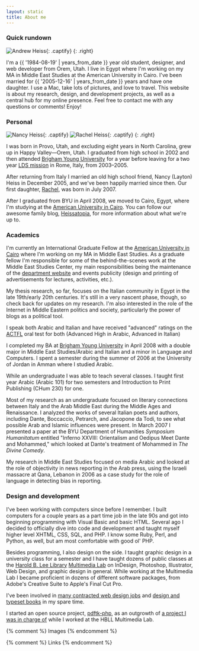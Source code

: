 ```yaml
---
layout: static
title: About me
---
```


### Quick rundown ###

![Andrew Heiss][andrew]{: .captify}
{: .right}

I'm a {{ '1984-08-19' | years_from_date }} year old student, designer, and web developer from Orem, Utah. I live in Egypt where I'm working on my MA in Middle East Studies at the American University in Cairo. I've been married for {{ '2005-12-16' | years_from_date }} years and have one daughter. I use a Mac, take lots of pictures, and love to travel. This website is about my research, design, and development projects, as well as a central hub for my online presence. Feel free to contact me with any questions or comments! Enjoy!

### Personal ###

![Nancy Heiss][nancy]{: .captify}
![Rachel Heiss][rachel]{: .captify}
{: .right}

I was born in Provo, Utah, and excluding eight years in North Carolina, grew up in Happy Valley—Orem, Utah. I graduated from high school in 2002 and then attended [Brigham Young University][byu] for a year before leaving for a two year [LDS mission][mission] in Rome, Italy, from 2003–2005.

After returning from Italy I married an old high school friend, Nancy (Layton) Heiss in December 2005, and we've been happily married since then. Our first daughter, [Rachel][rachel-born], was born in July 2007.

After I graduated from BYU in April 2008, we moved to Cairo, Egypt, where I'm studying at the [American University in Cairo][auc]. You can follow our awesome family blog, [Heissatopia][heissatopia], for more information about what we're up to.

### Academics ###

I'm currently an International Graduate Fellow at the [American University in Cairo][auc] where I'm working on my MA in Middle East Studies. As a graduate fellow I'm responsible for some of the behind-the-scenes work at the Middle East Studies Center, my main responsibilities being the maintenance of the [department website][mesc] and events publicity (design and printing of advertisements for lectures, activities, etc.).

My thesis research, so far, focuses on the Italian community in Egypt in the late 19th/early 20th centuries. It's still in a very nascent phase, though, so check back for updates on my research. I'm also interested in the role of the Internet in Middle Eastern politics and society, particularly the power of blogs as a political tool.

I speak both Arabic and Italian and have received "advanced" ratings on the [ACTFL][actfl] oral test for both (Advanced High in Arabic, Advanced in Italian)

I completed my BA at [Brigham Young University][byu] in April 2008 with a double major in Middle East Studies/Arabic and Italian and a minor in Language and Computers. I spent a semester during the summer of 2006 at the University of Jordan in Amman where I studied Arabic.

While an undergraduate I was able to teach several classes. I taught first year Arabic (Arabic 101) for two semesters and Introduction to Print Publishing (CHum 230) for one.

Most of my research as an undergraduate focused on literary connections between Italy and the Arab Middle East during the Middle Ages and Renaissance. I analyzed the works of several Italian poets and authors, including Dante, Boccaccio, Petrarch, and Jacopone da Todi, to see what possible Arab and Islamic influences were present. In March 2007 I presented a paper at the BYU Department of Humanities *Symposium Humanitatum* entitled "Inferno XXVIII: Orientalism and Oedipus Meet Dante and Mohammed," which looked at Dante's treatment of Mohammed in *The Divine Comedy*.

My research in Middle East Studies focused on media Arabic and looked at the role of objectivity in news reporting in the Arab press, using the Israeli massacre at Qana, Lebanon in 2006 as a case study for the role of language in detecting bias in reporting.

### Design and development ###

I've been working with computers since before I remember. I built computers for a couple years as a part time job in the late 90s and got into beginning programming with Visual Basic and basic HTML. Several ago I decided to officially dive into code and development and taught myself higher level XHTML, CSS, SQL, and PHP. I know some Ruby, Perl, and Python, as well, but am most comfortable with good ol' PHP.

Besides programming, I also design on the side. I taught graphic design in a university class for a semester and I have taught dozens of public classes at the [Harold B. Lee Library][hbll] [Multimedia Lab][mmlab] on InDesign, Photoshop, Illustrator, Web Design, and graphic design in general. While working at the Multimedia Lab I became proficient in dozens of different software packages, from Adobe's Creative Suite to Apple's Final Cut Pro.

I've been involved in [many contracted web design jobs](/portfolio/) and [design and typeset books](/portfolio/) in my spare time.

I started an open source project, [pdftk-php][pdftk-php], as an outgrowth of [a project I was in charge of][mmlab] while I worked at the HBLL Multimedia Lab.

{% comment %} 
Images 
{% endcomment %}

[andrew]: http://www.andrewheiss.com/wp/wp-content/uploads/andrew-heiss.jpg "Andrew Heiss"
[nancy]: http://www.andrewheiss.com/wp/wp-content/uploads/nancy.jpg "Nancy Heiss"
[rachel]: http://www.andrewheiss.com/wp/wp-content/uploads/rachel.jpg "Rachel Heiss"

{% comment %} 
Links 
{% endcomment %}

[byu]: http://www.byu.edu "Brigham Young University"
[mission]: http://newsroom.lds.org/ldsnewsroom/eng/background-information/missionary-program "Missionary Program - LDS Newsroom"
[rachel-born]: http://www.heissatopia.com/search/label/Rachel "Heissatopia: Rachel"
[auc]: http://www.aucegypt.edu/Pages/default.aspx "The American University in Cairo"
[heissatopia]: http://www.heissatopia.com/ "Heissatopia"
[mesc]: http://www.aucegypt.edu/academics/mesc/Pages/default.aspx "Middle East Studies Center"
[actfl]: http://www.actfl.org/i4a/pages/index.cfm?pageid=3642
[hbll]: http://lib.byu.edu/ "Harold B. Lee Library"
[mmlab]: https://mmlab.lib.byu.edu/mmlab/ "HBLL Multimedia Lab"
[pdftk-php]: http://code.google.com/p/pdftk-php/ "pdftk-php - Google Code"
